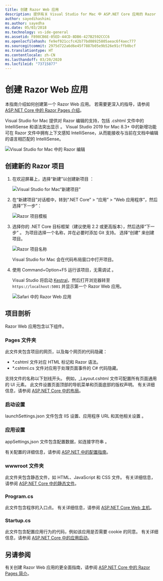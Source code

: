 ```yaml
---
title: 创建 Razor Web 应用
description: 提供有关 Visual Studio for Mac 中 ASP.NET Core 应用的 Razor 支持的信息。
author: sayedihashimi
ms.author: sayedha
ms.date: 05/03/2018
ms.technology: vs-ide-general
ms.assetid: F898CB6E-05ED-44CD-8DB6-427B2592CCC6
ms.openlocfilehash: fe9ef921ccfc42b77bd08925805aeac6f4aec777
ms.sourcegitcommit: 2975d722a6d6e45f7887b05e9b526e91cffb0bcf
ms.translationtype: HT
ms.contentlocale: zh-CN
ms.lasthandoff: 03/20/2020
ms.locfileid: "73715877"
---
```

# <a name="create-razor-web-apps"></a>创建 Razor Web 应用

本指南介绍如何创建第一个 Razor Web 应用。 若需要更深入的指导，请参阅 [ASP.NET Core 中的 Razor Pages 介绍](/aspnet/core/razor-pages/index)。

Visual Studio for Mac 提供对 Razor 编辑的支持，包括 .cshtml 文件中的 IntelliSense 和语法突出显示  。 Visual Studio 2019 for Mac 8.3+ 中的新增功能可在 Razor 文件中拥有上下文感知 IntelliSense，从而能接收与当前在文档中编辑的语言相匹配的 IntelliSense。

![Visual Studio for Mac 中的 Razor 编辑](media/razor-2019.png)

## <a name="creating-a-new-razor-project"></a>创建新的 Razor 项目

1. 在欢迎屏幕上，选择“新建”以创建新项目  ：

   ![Visual Studio for Mac“新建项目”](media/razor-new.png)
1. 在“新建项目”对话框中，转到“.NET Core” > “应用” > “Web 应用程序”，然后选择“下一步”：

   ![Razor 项目模板](media/razor-new-project1.png)
1. 选择你的 .NET Core 目标框架（建议使用 2.2 或更高版本），然后选择“下一步”  。 为项目选择一个名称，并在必要时添加 Git 支持。 选择“创建”  来创建项目。

   ![Razor 项目名称](media/razor-new-project2.png)

   Visual Studio for Mac 会在代码布局窗口中打开项目。
1. 使用 Command+Option+F5 运行该项目，无需调试  。

   Visual Studio 将启动 [Kestral](/aspnet/core/fundamentals/servers/kestrel)，然后打开浏览器转至 `https://localhost:5001` 并显示第一个 Razor Web 应用。

   ![Safari 中的 Razor Web 应用](media/razor-webapp.png)

## <a name="project-anatomy"></a>项目剖析

Razor Web 应用包含以下组件。

### <a name="pages-folder"></a>Pages 文件夹

此文件夹包含项目的网页，以及每个网页的代码隐藏：
   - \*.cshtml 文件对应 HTML 标记和 Razor 语法。
   - \*.cshtml.cs 文件对应用于处理页面事件的 C# 代码隐藏。

支持文件的名称以下划线开头。 例如，_Layout.cshtml 文件可配置所有页面通用的 UI 元素。 此文件设置页面顶部的导航菜单和页面底部的版权声明。 有关详细信息，请参阅 [ASP.NET Core 中的布局](/aspnet/core/mvc/views/layout)。

### <a name="launch-settings"></a>启动设置

launchSettings.json 文件包含 IIS 设置、应用程序 URL 和其他相关设置  。

### <a name="app-settings"></a>应用设置

appSettings,json 文件包含配置数据，如连接字符串  。

有关配置的详细信息，请参阅 [ASP.NET 中的配置指南](/aspnet/core/fundamentals/configuration/index)。

### <a name="wwwroot-folder"></a>wwwroot 文件夹

此文件夹包含静态文件，如 HTML、JavaScript 和 CSS 文件。 有关详细信息，请参阅 [ASP.NET Core 中的静态文件](/aspnet/core/fundamentals/static-files)。

### <a name="programcs"></a>Program.cs

此文件包含程序的入口点。 有关详细信息，请参阅 [ASP.NET Core Web 主机](/aspnet/core/fundamentals/host/web-host)。

### <a name="startupcs"></a>Startup.cs

此文件包含配置应用行为的代码，例如该应用是否需要 cookie 的同意。 有关详细信息，请参阅 [ASP.NET Core 中的应用启动](/aspnet/core/fundamentals/startup)。

## <a name="see-also"></a>另请参阅

有关创建 Razor Web 应用的更全面指南，请参阅 [ASP.NET Core 中的 Razor Pages 简介](/aspnet/core/razor-pages/index)。

